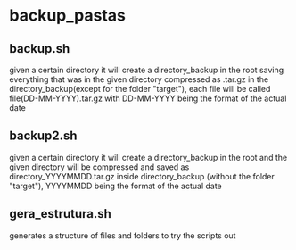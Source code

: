 # backup_pastas

## backup.sh

given a certain directory it will create a directory_backup in the root saving everything that was in the given directory compressed as .tar.gz in the directory_backup(except for the folder "target"), each file will be called file(DD-MM-YYYY).tar.gz with DD-MM-YYYY being the format of the actual date

## backup2.sh

given a certain directory it will create a directory_backup in the root and the given directory will be compressed and saved as directory_YYYYMMDD.tar.gz inside directory_backup (without the folder "target"), YYYYMMDD being the format of the actual date

## gera_estrutura.sh

generates a structure of files and folders to try the scripts out
